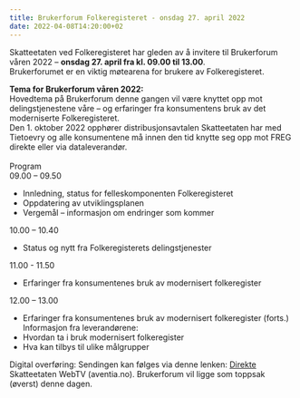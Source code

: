 ```yaml
---
title: Brukerforum Folkeregisteret - onsdag 27. april 2022
date: 2022-04-08T14:20:00+02
---
```

Skatteetaten ved Folkeregisteret har gleden av å invitere til Brukerforum våren 2022 – <b>onsdag 27. april fra kl. 09.00 til 13.00</b>. <br/>
Brukerforumet er en viktig møtearena for brukere av Folkeregisteret. 

<b>Tema for Brukerforum våren 2022:</b><br/>
Hovedtema på Brukerforum denne gangen vil være knyttet opp mot delingstjenestene våre – og erfaringer fra konsumentens bruk av det moderniserte Folkeregisteret.<br/> 
Den 1. oktober 2022 opphører distribusjonsavtalen Skatteetaten har med Tietoevry og alle konsumentene må innen den tid knytte seg opp mot FREG direkte eller via dataleverandør.
<br/><br/>
Program<br/>
09.00 – 09.50
- Innledning, status for felleskomponenten Folkeregisteret
- Oppdatering av utviklingsplanen
- Vergemål – informasjon om endringer som kommer

10.00 – 10.40
- Status og nytt fra Folkeregisterets delingstjenester

11.00 - 11.50
- Erfaringer fra konsumentenes bruk av modernisert folkeregister

12.00 – 13.00
- Erfaringer fra konsumentenes bruk av modernisert folkeregister (forts.)
Informasjon fra leverandørene:
- Hvordan ta i bruk modernisert folkeregister 
- Hva kan tilbys til ulike målgrupper

Digital overføring:
Sendingen kan følges via denne lenken: [Direkte](https://skatteetat.aventia.no/live) Skatteetaten WebTV (aventia.no). Brukerforum vil ligge som toppsak (øverst) denne dagen.

